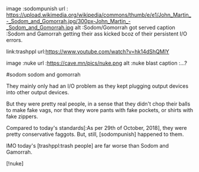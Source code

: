 image   :sodompunish
url     : https://upload.wikimedia.org/wikipedia/commons/thumb/e/e1/John_Martin_-_Sodom_and_Gomorrah.jpg/300px-John_Martin_-_Sodom_and_Gomorrah.jpg
alt     :Sodom/Gomorrah got served
caption :Sodom and Gamorrah getting their ass kicked bcoz of their persistent
         I/O errors.

link:trashppl
url:https://www.youtube.com/watch?v=hk14dShQMlY

image   :nuke
url     :https://cave.mn/pics/nuke.png
alt     :nuke blast
caption :...?

#sodom sodom and gomorrah


They mainly only had an I/O problem as they kept plugging output devices into
other output devices.

But they were pretty real people, in a sense that they didn't chop their balls
to make fake vags, nor that they wore pants with fake pockets, or shirts with
fake zippers.

Compared to today's standards[:As per 29th of October, 2018], they were pretty
conservative faggots.  But, still, [sodompunish] happened to them.

IMO today's [trashppl:trash people] are far worse than Sodom and Gamorrah.

[!nuke]
